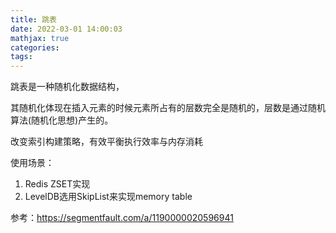 ```yaml
---
title: 跳表
date: 2022-03-01 14:00:03
mathjax: true
categories:
tags: 
---
```



跳表是一种随机化数据结构，

其随机化体现在插入元素的时候元素所占有的层数完全是随机的，层数是通过随机算法(随机化思想)产生的。

改变索引构建策略，有效平衡执行效率与内存消耗

使用场景：

1. Redis ZSET实现
2. LevelDB选用SkipList来实现memory table

参考：https://segmentfault.com/a/1190000020596941